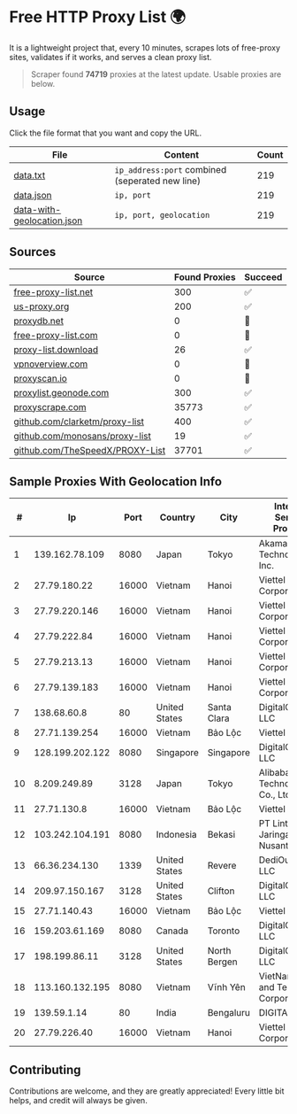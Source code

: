 
# Free HTTP Proxy List 🌍

It is a lightweight project that, every 10 minutes, scrapes lots of free-proxy sites, validates if it works, and serves a clean proxy list.


> Scraper found **74719** proxies at the latest update. Usable proxies are below.

## Usage

Click the file format that you want and copy the URL.


|File|Content|Count|
|----|-------|-----|
|[data.txt](https://raw.githubusercontent.com/themiralay/Proxy-List-World/master/data.txt)|`ip_address:port` combined (seperated new line)|219|
|[data.json](https://raw.githubusercontent.com/themiralay/Proxy-List-World/master/data.json)|`ip, port`|219|
|[data-with-geolocation.json](https://raw.githubusercontent.com/themiralay/Proxy-List-World/master/data-with-geolocation.json)|`ip, port, geolocation`|219|

## Sources

|Source|Found Proxies|Succeed|
|------|-------------|-------|
|[free-proxy-list.net](https://free-proxy-list.net)|300|✅|
|[us-proxy.org](https://www.us-proxy.org)|200|✅|
|[proxydb.net](http://proxydb.net)|0|🚫|
|[free-proxy-list.com](https://free-proxy-list.com/?page=&port=&type%5B%5D=http&type%5B%5D=https&up_time=0&search=Search)|0|🚫|
|[proxy-list.download](https://www.proxy-list.download/HTTP)|26|✅|
|[vpnoverview.com](https://vpnoverview.com/privacy/anonymous-browsing/free-proxy-servers)|0|🚫|
|[proxyscan.io](https://www.proxyscan.io)|0|🚫|
|[proxylist.geonode.com](https://proxylist.geonode.com/api/proxy-list?limit=300&page=1&sort_by=lastChecked&sort_type=desc&protocols=http,https)|300|✅|
|[proxyscrape.com](https://api.proxyscrape.com/v2/?request=displayproxies&protocol=http&timeout=10000&country=all&ssl=all&anonymity=all)|35773|✅|
|[github.com/clarketm/proxy-list](https://raw.githubusercontent.com/clarketm/proxy-list/master/proxy-list-raw.txt)|400|✅|
|[github.com/monosans/proxy-list](https://raw.githubusercontent.com/monosans/proxy-list/main/proxies/http.txt)|19|✅|
|[github.com/TheSpeedX/PROXY-List](https://raw.githubusercontent.com/TheSpeedX/PROXY-List/master/http.txt)|37701|✅|


## Sample Proxies With Geolocation Info

|#|Ip|Port|Country|City|Internet Service Provider|
|-|--|----|-------|----|-------------------------|
|1|139.162.78.109|8080|Japan|Tokyo|Akamai Technologies, Inc.|
|2|27.79.180.22|16000|Vietnam|Hanoi|Viettel Corporation|
|3|27.79.220.146|16000|Vietnam|Hanoi|Viettel Corporation|
|4|27.79.222.84|16000|Vietnam|Hanoi|Viettel Corporation|
|5|27.79.213.13|16000|Vietnam|Hanoi|Viettel Corporation|
|6|27.79.139.183|16000|Vietnam|Hanoi|Viettel Corporation|
|7|138.68.60.8|80|United States|Santa Clara|DigitalOcean, LLC|
|8|27.71.139.254|16000|Vietnam|Bảo Lộc|Viettel Group|
|9|128.199.202.122|8080|Singapore|Singapore|DigitalOcean, LLC|
|10|8.209.249.89|3128|Japan|Tokyo|Alibaba (US) Technology Co., Ltd.|
|11|27.71.130.8|16000|Vietnam|Bảo Lộc|Viettel Group|
|12|103.242.104.191|8080|Indonesia|Bekasi|PT Lintas Jaringan Nusantara|
|13|66.36.234.130|1339|United States|Revere|DediOutlet, LLC|
|14|209.97.150.167|3128|United States|Clifton|DigitalOcean, LLC|
|15|27.71.140.43|16000|Vietnam|Bảo Lộc|Viettel Group|
|16|159.203.61.169|8080|Canada|Toronto|DigitalOcean, LLC|
|17|198.199.86.11|3128|United States|North Bergen|DigitalOcean, LLC|
|18|113.160.132.195|8080|Vietnam|Vĩnh Yên|VietNam Post and Telecom Corporation|
|19|139.59.1.14|80|India|Bengaluru|DIGITALOCEAN|
|20|27.79.226.40|16000|Vietnam|Hanoi|Viettel Corporation|



## Contributing

Contributions are welcome, and they are greatly appreciated! Every
little bit helps, and credit will always be given.

